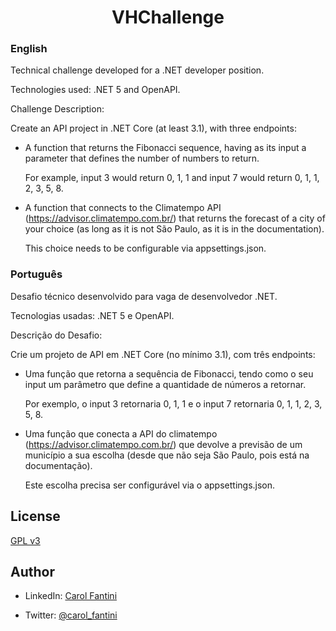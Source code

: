 <h1 align="center">VHChallenge</h1>

### English
Technical challenge developed for a .NET developer position.

Technologies used: .NET 5 and OpenAPI.

Challenge Description:

Create an API project in .NET Core (at least 3.1), with three endpoints:

  * A function that returns the Fibonacci sequence, having as its input a parameter that defines the number of numbers to return.

    For example, input 3 would return 0, 1, 1 and input 7 would return 0, 1, 1, 2, 3, 5, 8.
 
  * A function that connects to the Climatempo API (https://advisor.climatempo.com.br/) that returns the forecast of a city of your choice (as long as it is not São Paulo, as it is in the documentation).

    This choice needs to be configurable via appsettings.json.
  
### Português
Desafio técnico desenvolvido para vaga de desenvolvedor .NET.

Tecnologias usadas: .NET 5 e OpenAPI.

Descrição do Desafio:

Crie um projeto de API em .NET Core (no mínimo 3.1), com três endpoints:

  * Uma função que retorna a sequência de Fibonacci, tendo como o seu input um parâmetro que define a quantidade de números a retornar.

     Por exemplo, o input 3 retornaria 0, 1, 1 e o input 7 retornaria 0, 1, 1, 2, 3, 5, 8.
 
  * Uma função que conecta a API do climatempo (https://advisor.climatempo.com.br/) que devolve a previsão de um município a sua escolha (desde que não seja São Paulo, pois está na documentação).

    Este escolha precisa ser configurável via o appsettings.json.
  
  ## License
  [GPL v3](https://github.com/CarolFantini/VHChallenge/blob/main/LICENSE)
  
  ## Author
  - LinkedIn: [Carol Fantini](https://linkedin.com/in/carolfantini)
  
  - Twitter: [@carol_fantini](https://twitter.com/carol_fantini)
